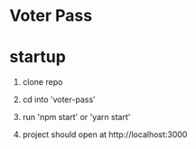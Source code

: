 # Voter Pass

# startup

1. clone repo

2. cd into 'voter-pass'

3. run 'npm start' or 'yarn start'

4. project should open at http://localhost:3000